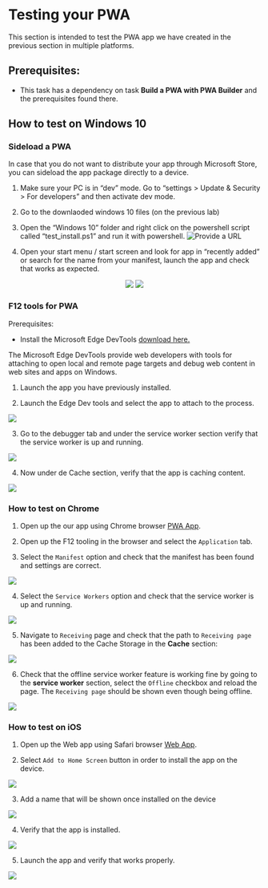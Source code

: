 
# Testing your PWA

This section is intended to test the PWA app we have created in the previous section in multiple platforms.

## Prerequisites:

- This task has a dependency on task **Build a PWA with PWA Builder** and the prerequisites found there.

##	How to test on Windows 10

### Sideload a PWA

In case that you do not want to distribute your app through Microsoft Store, you can sideload the app package directly to a device.

1. Make sure your PC is in “dev” mode. Go to “settings > Update & Security > For developers” and then activate dev mode.

2. Go to the downlaoded windows 10 files (on the previous lab)

3. Open the “Windows 10” folder and right click on the powershell script called “test_install.ps1” and run it with powershell.
![Provide a URL](/Media/Picture37.jpg)

4. Open your start menu / start screen and look for app in “recently added” or search for the name from your manifest, launch the app and check that works as expected.
<p align="center">
<img src="/Media/Picture71.jpg">
<img src="/Media/Picture38.PNG"><br>
</P>

### F12 tools for PWA

Prerequisites:
- Install the Microsoft Edge DevTools [download here.](https://www.microsoft.com/store/productId/9MZBFRMZ0MNJ)

The Microsoft Edge DevTools provide web developers with tools for attaching to open local and remote page targets and debug web content in web sites and apps on Windows.

1. Launch the app you have previously installed.

2. Launch the Edge Dev tools and select the app to attach to the process.

 <img src="/Media/Picture39.PNG"><br>

3. Go to the debugger tab and under the service worker section verify that the service worker is up and running.

 <img src="/Media/Picture40.PNG"><br>

4. Now under de Cache section, verify that the app is caching content.

<img src="/Media/Picture41.PNG"><br>

###	How to test on Chrome

1. Open up the our app using Chrome browser [PWA App](https://msftknowzy.azurewebsites.net/).

2. Open up the F12 tooling in the browser and select the `Application` tab.

3. Select the `Manifest` option and check that the manifest has been found and settings are correct.

<img src="/Media/Picture51.PNG"><br>

4. Select the `Service Workers` option and check that the service worker is up and running.

<img src="/Media/Picture52.PNG"><br>

5. Navigate to `Receiving` page and check that the path to `Receiving page` has been added to the Cache Storage in the **Cache** section:

<img src="/Media/Picture53.PNG"><br>

6. Check that the offline service worker feature is working fine by going to the **service worker** section, select the `Offline` checkbox and reload the page. The `Receiving page` should be shown even though being offline.

<img src="/Media/Picture54.PNG"><br>

###	How to test on iOS

1. Open up the Web app using Safari browser [Web App](https://msftknowzy.azurewebsites.net/).

2. Select `Add to Home Screen` button in order to install the app on the device.

<img src="/Media/Picture55.PNG"><br>

3. Add a name that will be shown once installed on the device

<img src="/Media/Picture56.PNG"><br>

4. Verify that the app is installed.

<img src="/Media/Picture57.PNG"><br>

5. Launch the app and verify that works properly.

<img src="/Media/Picture58.PNG"><br>
